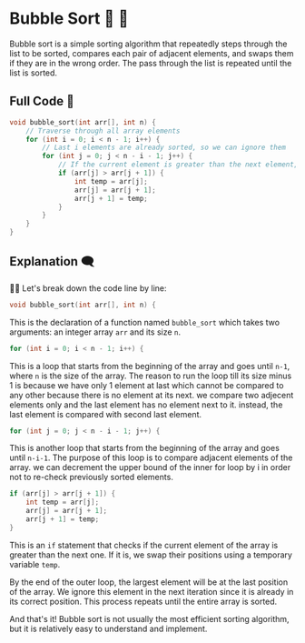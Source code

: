 
Bubble Sort 🤜 🤛
=====================

Bubble sort is a simple sorting algorithm that repeatedly steps through the list to be sorted, compares each pair of adjacent elements, and swaps them if they are in the wrong order. The pass through the list is repeated until the list is sorted.

Full Code 🧐
---------

``` c++
void bubble_sort(int arr[], int n) {
    // Traverse through all array elements
    for (int i = 0; i < n - 1; i++) {
        // Last i elements are already sorted, so we can ignore them
        for (int j = 0; j < n - i - 1; j++) {
            // If the current element is greater than the next element, swap them
            if (arr[j] > arr[j + 1]) {
                int temp = arr[j];
                arr[j] = arr[j + 1];
                arr[j + 1] = temp;
            }
        }
    }
}
```

Explanation 🗨
-----------

👨‍💻 Let's break down the code line by line:

``` c++
void bubble_sort(int arr[], int n) {
```

This is the declaration of a function named `bubble_sort` which takes two arguments: an integer array `arr` and its size `n`.

``` c++
for (int i = 0; i < n - 1; i++) {
```

This is a loop that starts from the beginning of the array and goes until `n-1`, where `n` is the size of the array. The reason to run the loop till its size minus 1 is because we have only 1 element at last which cannot be compared to any other because there is no element at its next. we compare two adjecent elements only and the last element has no element next to it. instead, the last element is compared with second last element.

``` c++
for (int j = 0; j < n - i - 1; j++) {
```

This is another loop that starts from the beginning of the array and goes until `n-i-1`. The purpose of this loop is to compare adjacent elements of the array. we can decrement the upper bound of the inner for loop by i in order not to re-check previously sorted elements.

``` c++
if (arr[j] > arr[j + 1]) {
    int temp = arr[j];
    arr[j] = arr[j + 1];
    arr[j + 1] = temp;
}
```

This is an `if` statement that checks if the current element of the array is greater than the next one. If it is, we swap their positions using a temporary variable `temp`.

By the end of the outer loop, the largest element will be at the last position of the array. We ignore this element in the next iteration since it is already in its correct position. This process repeats until the entire array is sorted.

And that's it! Bubble sort is not usually the most efficient sorting algorithm, but it is relatively easy to understand and implement.